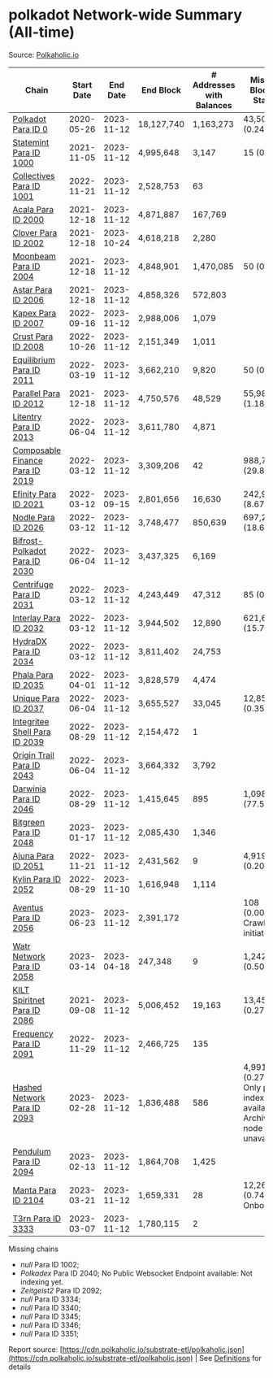 # polkadot Network-wide Summary (All-time)

Source: [Polkaholic.io](https://polkaholic.io)


| Chain            | Start Date | End Date | End Block | # Addresses with Balances | Missing Blocks / Status |
| ---------------- | ---------- | ---------| --------- | ------------------------- | ----------------------- |
| [Polkadot Para ID 0](/polkadot/0-polkadot) | 2020-05-26 | 2023-11-12 | 18,127,740 |  1,163,273 | 43,507 (0.24%)  |
| [Statemint Para ID 1000](/polkadot/1000-statemint) | 2021-11-05 | 2023-11-12 | 4,995,648 |  3,147 | 15 (0.00%)  |
| [Collectives Para ID 1001](/polkadot/1001-collectives) | 2022-11-21 | 2023-11-12 | 2,528,753 |  63 |    |
| [Acala Para ID 2000](/polkadot/2000-acala) | 2021-12-18 | 2023-11-12 | 4,871,887 |  167,769 |    |
| [Clover Para ID 2002](/polkadot/2002-clover) | 2021-12-18 | 2023-10-24 | 4,618,218 |  2,280 |    |
| [Moonbeam Para ID 2004](/polkadot/2004-moonbeam) | 2021-12-18 | 2023-11-12 | 4,848,901 |  1,470,085 | 50 (0.00%)  |
| [Astar Para ID 2006](/polkadot/2006-astar) | 2021-12-18 | 2023-11-12 | 4,858,326 |  572,803 |    |
| [Kapex Para ID 2007](/polkadot/2007-kapex) | 2022-09-16 | 2023-11-12 | 2,988,006 |  1,079 |    |
| [Crust Para ID 2008](/polkadot/2008-crust) | 2022-10-26 | 2023-11-12 | 2,151,349 |  1,011 |    |
| [Equilibrium Para ID 2011](/polkadot/2011-equilibrium) | 2022-03-19 | 2023-11-12 | 3,662,210 |  9,820 | 50 (0.00%)  |
| [Parallel Para ID 2012](/polkadot/2012-parallel) | 2021-12-18 | 2023-11-12 | 4,750,576 |  48,529 | 55,989 (1.18%)  |
| [Litentry Para ID 2013](/polkadot/2013-litentry) | 2022-06-04 | 2023-11-12 | 3,611,780 |  4,871 |    |
| [Composable Finance Para ID 2019](/polkadot/2019-composable) | 2022-03-12 | 2023-11-12 | 3,309,206 |  42 | 988,737 (29.88%)  |
| [Efinity Para ID 2021](/polkadot/2021-efinity) | 2022-03-12 | 2023-09-15 | 2,801,656 |  16,630 | 242,949 (8.67%)  |
| [Nodle Para ID 2026](/polkadot/2026-nodle) | 2022-03-12 | 2023-11-12 | 3,748,477 |  850,639 | 697,249 (18.60%)  |
| [Bifrost-Polkadot Para ID 2030](/polkadot/2030-bifrost-dot) | 2022-06-04 | 2023-11-12 | 3,437,325 |  6,169 |    |
| [Centrifuge Para ID 2031](/polkadot/2031-centrifuge) | 2022-03-12 | 2023-11-12 | 4,243,449 |  47,312 | 85 (0.00%)  |
| [Interlay Para ID 2032](/polkadot/2032-interlay) | 2022-03-12 | 2023-11-12 | 3,944,502 |  12,890 | 621,626 (15.76%)  |
| [HydraDX Para ID 2034](/polkadot/2034-hydradx) | 2022-03-12 | 2023-11-12 | 3,811,402 |  24,753 |    |
| [Phala Para ID 2035](/polkadot/2035-phala) | 2022-04-01 | 2023-11-12 | 3,828,579 |  4,474 |    |
| [Unique Para ID 2037](/polkadot/2037-unique) | 2022-06-04 | 2023-11-12 | 3,655,527 |  33,045 | 12,857 (0.35%)  |
| [Integritee Shell Para ID 2039](/polkadot/2039-integritee-shell) | 2022-08-29 | 2023-11-12 | 2,154,472 |  1 |    |
| [Origin Trail Para ID 2043](/polkadot/2043-origintrail) | 2022-06-04 | 2023-11-12 | 3,664,332 |  3,792 |    |
| [Darwinia Para ID 2046](/polkadot/2046-darwinia) | 2022-08-29 | 2023-11-12 | 1,415,645 |  895 | 1,098,047 (77.57%)  |
| [Bitgreen Para ID 2048](/polkadot/2048-bitgreen) | 2023-01-17 | 2023-11-12 | 2,085,430 |  1,346 |    |
| [Ajuna Para ID 2051](/polkadot/2051-ajuna) | 2022-11-21 | 2023-11-12 | 2,431,562 |  9 | 4,919 (0.20%)  |
| [Kylin Para ID 2052](/polkadot/2052-kylin) | 2022-08-29 | 2023-11-10 | 1,616,948 |  1,114 |    |
| [Aventus Para ID 2056](/polkadot/2056-aventus) | 2023-06-23 | 2023-11-12 | 2,391,172 |   | 108 (0.00%) Crawling initiated |
| [Watr Network Para ID 2058](/polkadot/2058-watr) | 2023-03-14 | 2023-04-18 | 247,348 |  9 | 1,242 (0.50%)  |
| [KILT Spiritnet Para ID 2086](/polkadot/2086-kilt) | 2021-09-08 | 2023-11-12 | 5,006,452 |  19,163 | 13,454 (0.27%)  |
| [Frequency Para ID 2091](/polkadot/2091-frequency) | 2022-11-29 | 2023-11-12 | 2,466,725 |  135 |    |
| [Hashed Network Para ID 2093](/polkadot/2093-hashed) | 2023-02-28 | 2023-11-12 | 1,836,488 |  586 | 4,991 (0.27%) Only partial index available: Archive node unavailable |
| [Pendulum Para ID 2094](/polkadot/2094-pendulum) | 2023-02-13 | 2023-11-12 | 1,864,708 |  1,425 |    |
| [Manta Para ID 2104](/polkadot/2104-manta) | 2023-03-21 | 2023-11-12 | 1,659,331 |  28 | 12,262 (0.74%) Onboarding |
| [T3rn Para ID 3333](/polkadot/3333-t3rn) | 2023-03-07 | 2023-11-12 | 1,780,115 |  2 |    |

Missing chains


* *null* Para ID 1002; 
* *Polkadex* Para ID 2040; No Public Websocket Endpoint available: Not indexing yet.
* *Zeitgeist2* Para ID 2092; 
* *null* Para ID 3334; 
* *null* Para ID 3340; 
* *null* Para ID 3345; 
* *null* Para ID 3346; 
* *null* Para ID 3351; 

Report source: [https://cdn.polkaholic.io/substrate-etl/polkaholic.json](https://cdn.polkaholic.io/substrate-etl/polkaholic.json) | See [Definitions](/DEFINITIONS.md) for details
